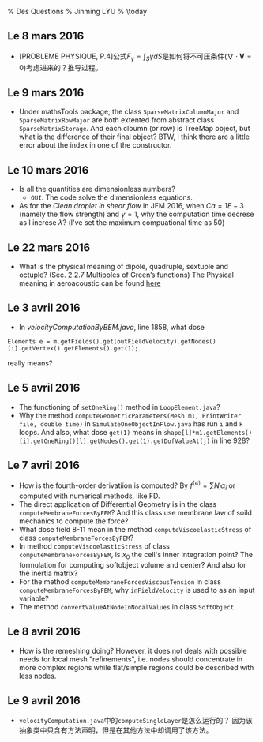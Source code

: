 % Des Questions
% Jinming LYU
% \today

## Le 8 mars 2016 ##
- [PROBLEME PHYSIQUE, P.4]公式$F_{\gamma}=\int_S\gamma dS$是如何将不可压条件($\nabla\cdot\mathbf{V}=0$)考虑进来的？推导过程。

## Le 9 mars 2016 ##
- Under mathsTools package, the class `SparseMatrixColumnMajor` and `SparseMatrixRowMajor` are both extented from 
abstract class `SparseMatrixStorage`. And each cloumn (or row) is TreeMap object, but what is the difference of their
final object? BTW, I think there are a little error about the index in one of the constructor.

## Le 10 mars 2016 ##
- Is all the quantities are dimensionless numbers?
    - `OUI`. The code solve the dimensionless equations.
- As for the *Clean droplet in shear flow* in JFM 2016, when $Ca=1E-3$ (namely the flow strength) and $\gamma=1$, why
  the computation time decrese as I increse $\lambda$? (I've set the maximum compuational time as 50)

## Le 22 mars 2016 ##
- What is the physical meaning of dipole, quadruple, sextuple and octuple? (Sec. 2.2.7 Multipoles of Green’s functions)
  The Physical meaning in aeroacoustic can be found [here](./refQuestion/空气动力性噪声.pdf)

## Le 3 avril 2016 ##
- In *velocityComputationByBEM.java*, line 1858, what dose 

`Elements e = m.getFields().get(outFieldVelocity).getNodes()[i].getVertex().getElements().get(1);` 

really means?

## Le 5 avril 2016 ##
- The functioning of `setOneRing()` method in `LoopElement.java`?
- Why the method `computeGeometricParameters(Mesh m1, PrintWriter file, double time)` in `SimulateOneObjectInFlow.java` 
  has run `i` and `k` loops.
  And also, what dose `get(1)` means in `shape[l]*m1.getElements()[i].getOneRing()[l].getNodes().get(1).getDofValueAt(j)` in
  line 928?

## Le 7 avril 2016 ##
- How is the fourth-order derivatiion is computed? By $f^{(4)}=\sum N_i \alpha_i$ or computed with numerical methods, like FD.
- The direct application of Differential Geometry is in the class `computeMembraneForcesByFEM`? And this class use membrane law
  of soild mechanics to compute the force?
- What dose field 8-11 mean in the method `computeViscoelasticStress` of class `computeMembraneForcesByFEM`?
- In method `computeViscoelasticStress` of class `computeMembraneForcesByFEM`, is $x_0$ the cell's inner integration point?
  The formulation for computing softobject volume and center? And also for the inertia matrix?
- For the method `computeMembraneForcesViscousTension` in class `computeMembraneForcesByFEM`, why `inFieldVelocity`
  is used to as an input variable?
- The method `convertValueAtNodeInNodalValues` in class `SoftObject`.

## Le 8 avril 2016 ##
- How is the remeshing doing? However, it does not deals with 
  possible needs for local mesh "refinements", i.e. nodes should concentrate in more complex regions while flat/simple
  regions could be described with less nodes.

## Le 9 avril 2016 ##
- `velocityComputation.java`中的`computeSingleLayer`是怎么运行的？
  因为该抽象类中只含有方法声明，但是在其他方法中却调用了该方法。
